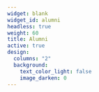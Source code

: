 ```yaml
---
widget: blank
widget_id: alumni
headless: true
weight: 60
title: Alumni
active: true
design:
  columns: "2"
  background:
    text_color_light: false
    image_darken: 0
---
```

